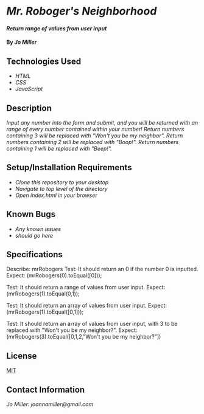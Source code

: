 # _Mr. Roboger's Neighborhood_

#### _Return range of values from user input_

#### By _**Jo Miller**_

## Technologies Used

* _HTML_
* _CSS_
* _JavaScript_

## Description

_Input any number into the form and submit, and you will be returned with an range of every number contained within your number! Return numbers containing 3 will be replaced with "Won't you be my neighbor". Return numbers containing 2 will be replaced with "Boop!". Return numbers containing 1 will be replaced with "Beep!"._

## Setup/Installation Requirements

* _Clone this repository to your desktop_
* _Navigate to top level of the directory_
* _Open index.html in your browser_

## Known Bugs

* _Any known issues_
* _should go here_

## Specifications

Describe: mrRobogers
Test: It should return an 0 if the number 0 is inputted.
Expect: (mrRobogers(0).toEqual([0]));

Test: It should return a range of values from user input.
Expect: (mrRobogers(1).toEqual(0,1));

Test: It should return an array of values from user input.
Expect: (mrRobogers(1).toEqual([0,1]));

Test: It should return an array of values from user input, with 3 to be replaced with "Won't you be my neighbor?".
Expect: (mrRobogers(3).toEqual([0,1,2,"Won't you be my neighbor?"]) 

## License

[MIT](LICENSE.txt)

## Contact Information

_Jo Miller: joannamiller@gmail.com_
